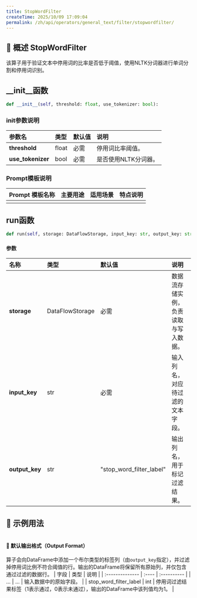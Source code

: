```yaml
---
title: StopWordFilter
createTime: 2025/10/09 17:09:04
permalink: /zh/api/operators/general_text/filter/stopwordfilter/
---
```


## 📘 概述 StopWordFilter
该算子用于验证文本中停用词的比率是否低于阈值，使用NLTK分词器进行单词分割和停用词识别。

## __init__函数
```python
def __init__(self, threshold: float, use_tokenizer: bool):
```
### init参数说明
| 参数名 | 类型 | 默认值 | 说明 |
| :------------------ | :-------------- | :---------------------------- | :------------------------------ |
| **threshold** | float | 必需 | 停用词比率阈值。 |
| **use_tokenizer** | bool | 必需 | 是否使用NLTK分词器。 |

### Prompt模板说明
| Prompt 模板名称 | 主要用途 | 适用场景 | 特点说明 |
| -------------------------------- | ------------- | ----------------------- | ----------------------------------------------------- |
| | | | |

## run函数
```python
def run(self, storage: DataFlowStorage, input_key: str, output_key: str='stop_word_filter_label'):
```
#### 参数
| 名称 | 类型 | 默认值 | 说明 |
| :------------- | :---------------- | :---------------- | :----------------- |
| **storage** | DataFlowStorage | 必需 | 数据流存储实例，负责读取与写入数据。 |
| **input_key** | str | 必需 | 输入列名，对应待过滤的文本字段。 |
| **output_key** | str | "stop_word_filter_label" | 输出列名，用于标记过滤结果。 |

## 🧠 示例用法
```python

```
#### 🧾 默认输出格式（Output Format）
算子会向DataFrame中添加一个布尔类型的标签列（由`output_key`指定），并过滤掉停用词比例不符合阈值的行。输出的DataFrame将保留所有原始列，并仅包含通过过滤的数据行。
| 字段 | 类型 | 说明 |
| :-------------- | :---- | :---------- |
| ... | ... | 输入数据中的原始字段。 |
| stop_word_filter_label | int | 停用词过滤结果标签（1表示通过，0表示未通过），输出的DataFrame中该列值均为1。 |
